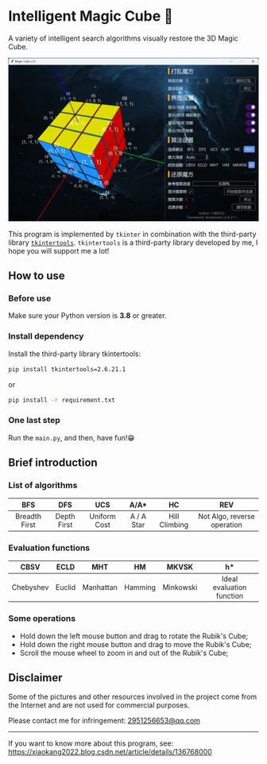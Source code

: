 # Intelligent Magic Cube 🚀

A variety of intelligent search algorithms visually restore the 3D Magic Cube.

![](./preview.png)

This program is implemented by `tkinter` in combination with the third-party library [`tkintertools`](https://github.com/Xiaokang2022/tkintertools). `tkintertools` is a third-party library developed by me, I hope you will support me a lot!

## How to use

### Before use

Make sure your Python version is **3.8** or greater.

### Install dependency

Install the third-party library tkintertools:

```bash
pip install tkintertools=2.6.21.1
```

or

```bash
pip install -r requirement.txt
```

### One last step

Run the `main.py`, and then, have fun!😁

## Brief introduction

### List of algorithms

|      BFS      |     DFS     |     UCS      |    A/A*    |      HC       |             REV             |
| :-----------: | :---------: | :----------: | :--------: | :-----------: | :-------------------------: |
| Breadth First | Depth First | Uniform Cost | A / A Star | Hill Climbing | Not Algo, reverse operation |

### Evaluation functions

|   CBSV    |  ECLD  |    MHT    |   HM    |   MKVSK   |            h*             |
| :-------: | :----: | :-------: | :-----: | :-------: | :-----------------------: |
| Chebyshev | Euclid | Manhattan | Hamming | Minkowski | Ideal evaluation function |

### Some operations

* Hold down the left mouse button and drag to rotate the Rubik's Cube;
* Hold down the right mouse button and drag to move the Rubik's Cube;
* Scroll the mouse wheel to zoom in and out of the Rubik's Cube;

## Disclaimer

Some of the pictures and other resources involved in the project come from the Internet and are not used for commercial purposes.

Please contact me for infringement: 2951256653@qq.com

---

If you want to know more about this program, see: https://xiaokang2022.blog.csdn.net/article/details/136768000
